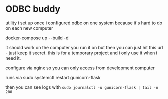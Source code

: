 # ODBC buddy

utility i set up once i configured odbc on one system because it's hard to do on each new computer


docker-compose up --build -d



it should work on the computer you run it on but then you can just hit this url - just keep it secret. this is for a temporary project and i only use it when i need it.

configure via nginx so you can only access from development computer

runs via sudo systemctl restart gunicorn-flask

then you can see logs with `sudo journalctl -u gunicorn-flask | tail -n 200`
